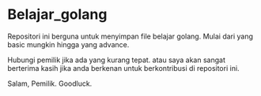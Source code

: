 # Belajar_golang
Repositori ini berguna untuk menyimpan file belajar golang. 
Mulai dari yang basic mungkin hingga yang advance.

Hubungi pemilik jika ada yang kurang tepat.
atau saya akan sangat berterima kasih jika
anda berkenan untuk berkontribusi di repositori ini.

Salam, Pemilik.
Goodluck.
